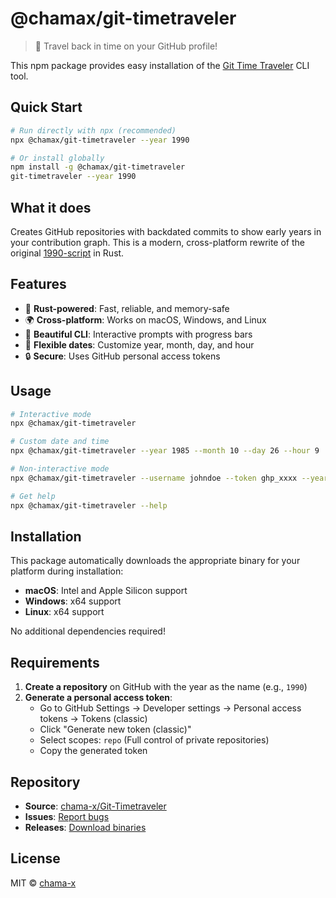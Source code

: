 # @chamax/git-timetraveler

> 🚀 Travel back in time on your GitHub profile!

This npm package provides easy installation of the [Git Time Traveler](https://github.com/chama-x/Git-Timetraveler) CLI tool.

## Quick Start

```bash
# Run directly with npx (recommended)
npx @chamax/git-timetraveler --year 1990

# Or install globally
npm install -g @chamax/git-timetraveler
git-timetraveler --year 1990
```

## What it does

Creates GitHub repositories with backdated commits to show early years in your contribution graph. This is a modern, cross-platform rewrite of the original [1990-script](https://github.com/antfu/1990-script) in Rust.

## Features

- 🦀 **Rust-powered**: Fast, reliable, and memory-safe
- 🌍 **Cross-platform**: Works on macOS, Windows, and Linux
- 🎨 **Beautiful CLI**: Interactive prompts with progress bars
- 📅 **Flexible dates**: Customize year, month, day, and hour
- 🔒 **Secure**: Uses GitHub personal access tokens

## Usage

```bash
# Interactive mode
npx @chamax/git-timetraveler

# Custom date and time
npx @chamax/git-timetraveler --year 1985 --month 10 --day 26 --hour 9

# Non-interactive mode
npx @chamax/git-timetraveler --username johndoe --token ghp_xxxx --year 1990 --yes

# Get help
npx @chamax/git-timetraveler --help
```

## Installation

This package automatically downloads the appropriate binary for your platform during installation:

- **macOS**: Intel and Apple Silicon support
- **Windows**: x64 support  
- **Linux**: x64 support

No additional dependencies required!

## Requirements

1. **Create a repository** on GitHub with the year as the name (e.g., `1990`)
2. **Generate a personal access token**:
   - Go to GitHub Settings → Developer settings → Personal access tokens → Tokens (classic)
   - Click "Generate new token (classic)"
   - Select scopes: `repo` (Full control of private repositories)
   - Copy the generated token

## Repository

- **Source**: [chama-x/Git-Timetraveler](https://github.com/chama-x/Git-Timetraveler)
- **Issues**: [Report bugs](https://github.com/chama-x/Git-Timetraveler/issues)
- **Releases**: [Download binaries](https://github.com/chama-x/Git-Timetraveler/releases)

## License

MIT © [chama-x](https://github.com/chama-x) 